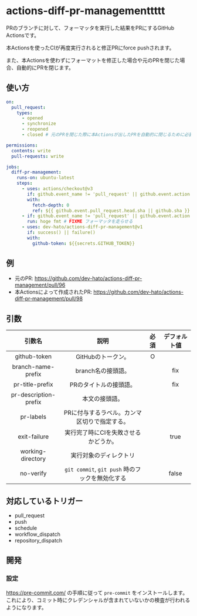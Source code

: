 # actions-diff-pr-managementtttt

PRのブランチに対して、フォーマッタを実行した結果をPRにするGitHub Actionsです。

本Actionsを使ったCIが再度実行されると修正PRにforce pushされます。

また、本Actionsを使わずにフォーマットを修正した場合や元のPRを閉じた場合、自動的にPRを閉じます。

## 使い方

```yaml
on:
  pull_request:
    types:
      - opened
      - synchronize
      - reopened
      - closed # 元のPRを閉じた際に本Actionsが出したPRを自動的に閉じるために必要 (このtypeの場合は本Actionsのstepのみ実行する)

permissions:
  contents: write
  pull-requests: write

jobs:
  diff-pr-management:
    runs-on: ubuntu-latest
    steps:
      - uses: actions/checkout@v3
        if: github.event_name != 'pull_request' || github.event.action != 'closed'
        with:
          fetch-depth: 0
          ref: ${{ github.event.pull_request.head.sha || github.sha }}
      - if: github.event_name != 'pull_request' || github.event.action != 'closed'
        run: hoge fmt # FIXME フォーマッタを走らせる
      - uses: dev-hato/actions-diff-pr-management@v1
        if: success() || failure()
        with:
          github-token: ${{secrets.GITHUB_TOKEN}}
```

## 例

- 元のPR: <https://github.com/dev-hato/actions-diff-pr-management/pull/96>
- 本Actionsによって作成されたPR: <https://github.com/dev-hato/actions-diff-pr-management/pull/98>

## 引数

|        引数名         |                      説明                       | 必須 | デフォルト値 |
| :-------------------: | :---------------------------------------------: | :--: | :----------: |
|     github-token      |               GitHubのトークン。                |  O   |              |
|  branch-name-prefix   |               branch名の接頭語。                |      |     fix      |
|    pr-title-prefix    |             PRのタイトルの接頭語。              |      |     fix      |
| pr-description-prefix |                 本文の接頭語。                  |      |              |
|       pr-labels       |  PRに付与するラベル。カンマ区切りで指定する。   |      |              |
|     exit-failure      |      実行完了時にCIを失敗させるかどうか。       |      |     true     |
|   working-directory   |             実行対象のディレクトリ              |      |              |
|       no-verify       | `git commit`, `git push` 時のフックを無効化する |      |    false     |

## 対応しているトリガー

- pull_request
- push
- schedule
- workflow_dispatch
- repository_dispatch

## 開発

### 設定

<https://pre-commit.com/> の手順に従って `pre-commit` をインストールします。  
これにより、コミット時にクレデンシャルが含まれていないかの検査が行われるようになります。
